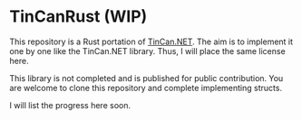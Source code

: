 # TinCanRust (WIP)

This repository is a Rust portation of [TinCan.NET](https://github.com/RusticiSoftware/TinCan.NET). The aim is to implement it one by one like the TinCan.NET library.
Thus, I will place the same license here.

This library is not completed and is published for public contribution. You are welcome to clone this repository and complete implementing structs.

I will list the progress here soon.

